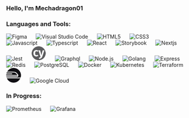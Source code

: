 ### Hello, I'm Mechadragon01

### Languages and Tools:

<p align="left">
<img alt="Figma" width="40px" src="https://cdn.jsdelivr.net/gh/devicons/devicon/icons/figma/figma-original.svg"  style="padding-right:20px;"/>
<img alt="Visual Studio Code" width="40px" src="https://cdn.jsdelivr.net/gh/devicons/devicon/icons/vscode/vscode-original.svg" style="padding-right:20px;"/>
<img alt="HTML5" width="40px" src="https://cdn.jsdelivr.net/gh/devicons/devicon/icons/html5/html5-original.svg" style="padding-right:20px;"/>
<img alt="CSS3" width="40px" src="https://cdn.jsdelivr.net/gh/devicons/devicon/icons/css3/css3-original.svg" style="padding-right:20px;"/>
<img alt="Javascript" width="40px" src="https://cdn.jsdelivr.net/gh/devicons/devicon/icons/javascript/javascript-original.svg"  style="padding-right:20px;"/>
<img alt="Typescript" width="40px" src="https://cdn.jsdelivr.net/gh/devicons/devicon/icons/typescript/typescript-original.svg"  style="padding-right:20px;"/>
<img alt="React" width="40px"src="https://cdn.jsdelivr.net/gh/devicons/devicon/icons/react/react-original.svg" style="padding-right:20px;"/>
<img alt="Storybook" width="40px" src="https://cdn.jsdelivr.net/gh/devicons/devicon/icons/storybook/storybook-original.svg" style="padding-right:20px;"/>
<img alt="Nextjs" width="40px" src="https://cdn.jsdelivr.net/gh/devicons/devicon/icons/nextjs/nextjs-original.svg#gh-light-mode-only"  style="padding-right:20px;"/>
 <img alt="Jest" width="40px" src="https://cdn.jsdelivr.net/gh/devicons/devicon/icons/jest/jest-plain.svg" style="padding-right:20px;"/>
<img alt="Cypress" width="40px" src="./images/cypress-logo.svg"  style="padding-right:20px;"/>
 
<img alt="Graphql" width="40px" src="https://cdn.jsdelivr.net/gh/devicons/devicon/icons/graphql/graphql-plain.svg"  style="padding-right:20px;"/>
<img alt="Node.js" width="40px" src="https://cdn.jsdelivr.net/gh/devicons/devicon/icons/nodejs/nodejs-original.svg"  style="padding-right:20px;"/>
<img alt="Golang" width="40px" src="https://cdn.jsdelivr.net/gh/devicons/devicon/icons/go/go-original-wordmark.svg"  style="padding-right:20px;"/>

<picture >
  <source media="(prefers-color-scheme: light)" srcset="https://cdn.jsdelivr.net/gh/devicons/devicon/icons/express/express-original.svg">
  <img width="40px" alt="Express" src="https://cdn.jsdelivr.net/gh/devicons/devicon/icons/express/express-original.svg" style="padding-right:20px;">
</picture>

<img alt="Redis" width="40px" src="https://cdn.jsdelivr.net/gh/devicons/devicon/icons/redis/redis-original.svg"  style="padding-right:20px;"/>
<img alt="PostgreSQL" width="40px" src="https://cdn.jsdelivr.net/gh/devicons/devicon/icons/postgresql/postgresql-original.svg"  style="padding-right:20px;"/>
<img alt="Docker" width="40px" src="https://cdn.jsdelivr.net/gh/devicons/devicon/icons/docker/docker-original.svg"  style="padding-right:20px;"/>
 <img alt="Kubernetes" width="40px" src=" https://cdn.jsdelivr.net/gh/devicons/devicon/icons/kubernetes/kubernetes-plain.svg"  style="padding-right:20px;"/>
<img alt="Terraform" width="40px" src="https://cdn.jsdelivr.net/gh/devicons/devicon/icons/terraform/terraform-original.svg"  style="padding-right:20px;"/>
<img alt="Railway" width="40px" src="./images/railway.svg#gh-light-mode-only"  style="padding-right:20px;"/>
<img alt="Google Cloud" width="40px" src="https://cdn.jsdelivr.net/gh/devicons/devicon/icons/googlecloud/googlecloud-original.svg"  style="padding-right:20px;"/>
</p>

### In Progress:

<p align="left">
<img alt="Prometheus" width="40px" src="https://cdn.jsdelivr.net/gh/devicons/devicon/icons/prometheus/prometheus-original.svg"  style="padding-right:20px;"/>
<img alt="Grafana" width="40px" src="https://cdn.jsdelivr.net/gh/devicons/devicon/icons/grafana/grafana-original.svg"  style="padding-right:20px;"/>
</p>

